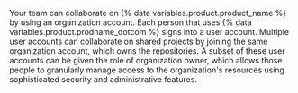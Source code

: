 Your team can collaborate on {% data variables.product.product_name %} by using an organization account. Each person that uses {% data variables.product.prodname_dotcom %} signs into a user account. Multiple user accounts can collaborate on shared projects by joining the same organization account, which owns the repositories. A subset of these user accounts can be given the role of organization owner, which allows those people to granularly manage access to the organization's resources using sophisticated security and administrative features.
